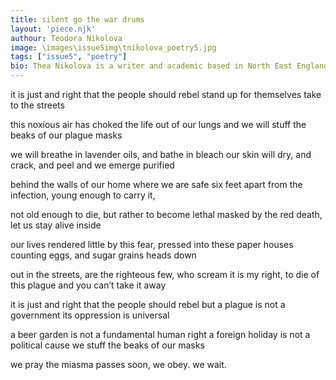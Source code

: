 ```yaml
---
title: silent go the war drums
layout: 'piece.njk'
authour: Teodora Nikolova
image: \images\issue5img\tnikolova_poetry5.jpg
tags: ["issue5", "poetry"]
bio: Thea Nikolova is a writer and academic based in North East England, currently working in news and media, and due to start a PhD in English Literary Studies in October 2020. She has BA in English language and creative writing from Lancaster University, where she frequently performed her poetry, and an MA in English Literature from Durham University. Her work has appeared in Cake Literary Journal and the Stonecoast Review, while her academic writing has been recognized at multiple conferences. Her poetry explores themes of womanhood and identity in a global world.
---
```

it is just and right that the people should rebel
stand up for themselves
take to the streets

this noxious air has choked the life out of our lungs
and we will stuff the beaks
of our plague masks

we will breathe in lavender oils, and bathe in bleach
our skin will dry, and crack, and peel
and we emerge purified

behind the walls of our home where we are safe
six feet apart from the infection,
young enough to carry it,

not old enough to die, but rather to become lethal
masked by the red death,
let us stay alive inside

our lives rendered little by this fear, pressed into these paper houses
counting eggs, and sugar grains
heads down

out in the streets, are the righteous few, who scream
it is my right, to die of this plague
and you can’t take it away

it is just and right that the people should rebel
but a plague is not a government
its oppression is universal

a beer garden is not a fundamental human right
a foreign holiday is not a political cause
we stuff the beaks of our masks

we pray the miasma passes soon,
we obey.
we wait.